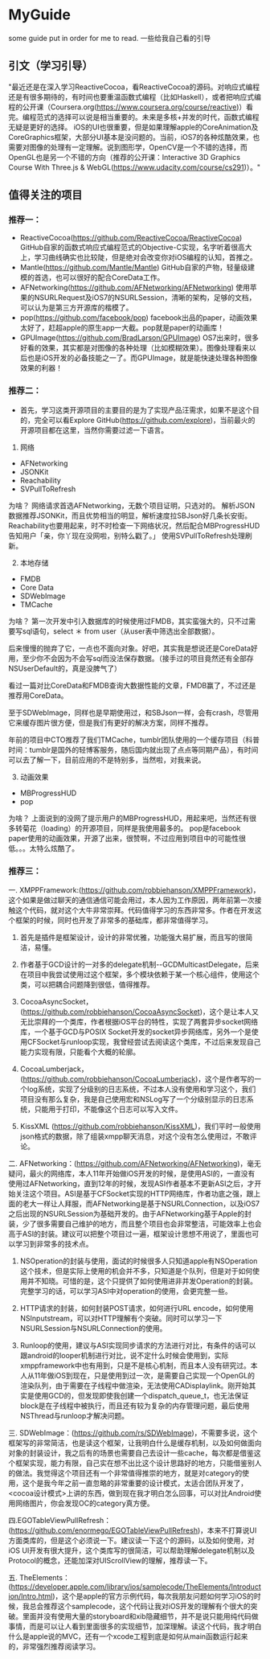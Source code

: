 # MyGuide
some guide put in order for me to read.
一些给我自己看的引导 

## 引文（学习引导）
 "最近还是在深入学习ReactiveCocoa，看ReactiveCocoa的源码。对响应式编程还是有很多期待的，有时间也要重温函数式编程（比如Haskell），或者把响应式编程的公开课（Coursera.org(https://www.coursera.org/course/reactive)）看完。编程范式的选择可以说是相当重要的。未来是多核+并发的时代，函数式编程无疑是更好的选择。
iOS的UI也很重要，但是如果理解apple的CoreAnimation及CoreGraphics框架，大部分UI基本是没问题的。当前，iOS7的各种炫酷效果，也需要对图像的处理有一定理解。说到图形学，OpenCV是一个不错的选择，而OpenGL也是另一个不错的方向（推荐的公开课：Interactive 3D Graphics Course With Three.js & WebGL(https://www.udacity.com/course/cs291)）。"

## 值得关注的项目
### 推荐一：
- ReactiveCocoa(https://github.com/ReactiveCocoa/ReactiveCocoa)
  GitHub自家的函数式响应式编程范式的Objective-C实现，名字听着很高大上，学习曲线确实也比较陡，但是绝对会改变你对iOS编程的认知，首推之。
- Mantle(https://github.com/Mantle/Mantle)
  GitHub自家的产物，轻量级建模的首选，也可以很好的配合CoreData工作。
- AFNetworking(https://github.com/AFNetworking/AFNetworking)
  使用苹果的NSURLRequest及iOS7的NSURLSession，清晰的架构，足够的文档，可以认为是第三方开源库的楷模了。
- pop(https://github.com/facebook/pop)
  facebook出品的paper，动画效果太好了，赶超apple的原生app一大截。pop就是paper的动画库！
- GPUImage(https://github.com/BradLarson/GPUImage)
  OS7出来时，很多好看的效果，其实都是对图像的各种处理（比如模糊效果）。图像处理看来以后也是iOS开发的必备技能之一了。而GPUImage，就是能快速处理各种图像效果的利器！

### 推荐二：
- 首先，学习这类开源项目的主要目的是为了实现产品汪需求，如果不是这个目的，完全可以看Explore GitHub(https://github.com/explore)，当前最火的开源项目都在这里，当然你需要过滤一下语言。

1. 网络
  - AFNetworking
  - JSONKit
  - Reachability
  - SVPullToRefresh

为啥？
  网络请求首选AFNetworking，无数个项目证明，只选对的。
  解析JSON数据推荐JSONKit，而且优势相当的明显，解析速度拉SBJson好几条长安街。
  Reachability也要用起来，时不时检查一下网络状况，然后配合MBProgressHUD告知用户「亲，你丫现在没网啦，别特么戳了。」
  使用SVPullToRefresh处理刷新。

2. 本地存储
  - FMDB
  - Core Data
  - SDWebImage
  - TMCache

为啥？
  第一次开发中引入数据库的时候使用过FMDB，其实蛮强大的，只不过需要写sql语句，select ＊ from user（从user表中筛选出全部数据）。

  后来慢慢的抛弃了它，一点也不面向对象。好吧，其实我是想说还是CoreData好用，至少你不会因为不会写sql而没法保存数据。（接手过的项目竟然还有全部存NSUserDefault的，真是没脾气了）

  看过一篇对比CoreData和FMDB查询大数据性能的文章，FMDB赢了，不过还是推荐用CoreData。

至于SDWebImage，同样也是早期使用过，和SBJson一样，会有crash，尽管用它来缓存图片很方便，但是我们有更好的解决方案，同样不推荐。

  年前的项目中CTO推荐了我们TMCache，tumblr团队使用的一个缓存项目（科普时间：tumblr是国外的轻博客服务，随后国内就出现了点点等同期产品），有时间可以去了解一下，目前应用的不是特别多，当然啦，对我来说。

3. 动画效果
  - MBProgressHUD
  - pop  

为啥？
  上面说到的没网了提示用户的MBProgressHUD，用起来吧，当然还有很多转菊花（loading）的开源项目，同样是我使用最多的。
  pop是facebook paper使用的动画效果，开源了出来，很赞啊，不过应用到项目中的可能性很低。。。太特么炫酷了。

### 推荐三：

一. XMPPFramework:(https://github.com/robbiehanson/XMPPFramework)，这个如果是做过聊天的通信通信可能会用过，本人因为工作原因，两年前第一次接触这个代码，就对这个大牛非常崇拜。代码值得学习的东西非常多。作者在开发这个框架的时候，同时也开发了非常多的基础库，都非常值得学习。

1. 首先是插件是框架设计，设计的非常优雅，功能强大易扩展，而且写的很简洁，易懂。

2. 作者基于GCD设计的一对多的delegate机制--GCDMulticastDelegate，后来在项目中我尝试使用过这个框架，多个模块依赖于某一个核心组件，使用这个类，可以把耦合问题降到很低，值得推荐。

3. CocoaAsyncSocket，(https://github.com/robbiehanson/CocoaAsyncSocket)，这个是让本人又无比崇拜的一个类库，作者根据iOS平台的特性，实现了两套异步socket网络库，一个基于GCD与POSIX Socket开发的socket异步网络库，另外一个是使用CFSocket与runloop实现，我曾经尝试去阅读这个类库，不过后来发现自己能力实现有限，只能看个大概的轮廓。

4. CocoaLumberjack，(https://github.com/robbiehanson/CocoaLumberjack)，这个是作者写的一个log系统，实现了分级别的日志系统，不过本人没有使用和学习这个，我们项目没有那么复杂，我是自己使用宏和NSLog写了一个分级别显示的日志系统，只能用于打印，不能像这个日志可以写入文件。

5. KissXML (https://github.com/robbiehanson/KissXML)，我们平时一般使用json格式的数据，除了组装xmpp聊天消息，对这个没有怎么使用过，不敢评论。

二. AFNetworking：(https://github.com/AFNetworking/AFNetworking)，毫无疑问，最火的网络库，本人11年开始做iOS开发的时候，是使用ASI的，一直没有使用过AFNetworking，直到12年的时候，发现ASI作者基本不更新ASI之后，才开始关注这个项目。ASI是基于CFSocket实现的HTTP网络库，作者功底之强，跟上面的老大一样让人拜服，而AFNetworking是基于NSURLConnection，以及iOS7之后出现的NSURLSession为基础开发的。由于AFNetworking基于Apple的封装，少了很多需要自己维护的地方，而且整个项目也会非常整洁，可能效率上也会高于ASI的封装。建议可以把整个项目过一遍，框架设计思想不用说了，里面也可以学习到非常多的技术点。

1. NSOperation的封装与使用，面试的时候很多人只知道apple有NSOperation这个技术，但是实际上使用的机会并不多，只知道是个队列，但是对于如何使用并不知晓。可惜的是，这个只提供了如何使用进非并发Operation的封装。完整学习的话，可以学习ASI中对operation的使用，会更完整一些。

2. HTTP请求的封装，如何封装POST请求，如何进行URL encode，如何使用NSInputstream，可以对HTTP理解有个突破。同时可以学习一下NSURLSession与NSURLConnection的使用。

3. Runloop的使用，建议与ASI实现同步请求的方法进行对比，有条件的话可以跟android的looper机制进行对比，说不定什么时候会使用到，实际xmppframework中也有用到，只是不是核心机制，而且本人没有研究过。本人从11年做iOS到现在，只是使用到过一次，是需要自己实现一个OpenGL的渲染队列，由于需要在子线程中做渲染，无法使用CADisplaylink。刚开始其实是使用GCD的，但发现即使我创建一个dispatch_queue_t，也无法保证block是在子线程中被执行，而且还有较为复杂的内存管理问题，最后使用NSThread与runloop才解决问题。

三. SDWebImage：(https://github.com/rs/SDWebImage)，不需要多说，这个框架写的非常简洁，也是读这个框架，让我明白什么是缓存机制，以及如何做面向对象的封装设计，我之后有的场景也需要自己去设计一些cache，每次都是借鉴这个框架实现，能力有限，自己实在想不出比这个设计思路好的地方，只能借鉴别人的做法。我觉得这个项目还有一个非常值得推崇的地方，就是对category的使用，这个是我今年之前一直忽略的非常重要的设计模式，太适合团队开发了，<cocoa设计模式>上讲的东西，做到现在我才明白怎么回事，可以对比Android使用网络图片，你会发现OC的category真方便。

四.EGOTableViewPullRefresh： (https://github.com/enormego/EGOTableViewPullRefresh)，本来不打算说UI方面类库的，但是这个必须说一下。建议读一下这个的源码，以及如何使用，对iOS UI开发有很大提升，这个类库写的很简洁，可以帮助理解delegate机制以及Protocol的概念，还能加深对UIScrollView的理解，推荐读一下。

五. TheElements：(https://developer.apple.com/library/ios/samplecode/TheElements/Introduction/Intro.html)，这个是apple的官方示例代码，每次我朋友问题如何学习iOS的时候，我总会推荐这个samplecode，这个代码让我对iOS开发的理解有个很大的突破。里面并没有使用大量的storyboard和xib隐藏细节，并不是说只能用纯代码做事情，而是可以让人看到里面很多的实现细节，加深理解。读这个代码，我才明白什么是apple说的MVC，还有一个xcode工程到底是如何从main函数运行起来的，非常强烈推荐阅读学习。


